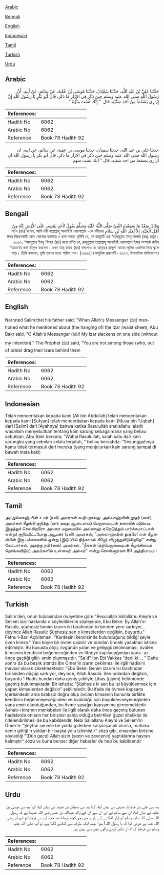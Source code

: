 [Arabic](#arabic)

[Bengali](#bengali)

[English](#english)

[Indonesian](#indonesian)

[Tamil](#tamil)

[Turkish](#turkish)

[Urdu](#urdu)

## Arabic


<div dir="rtl" lang="ar" style={{fontSize:'larger',backgroundColor:'#f8f9fa',padding:20}}>
حَدَّثَنَا عَلِيُّ بْنُ عَبْدِ اللَّهِ، حَدَّثَنَا سُفْيَانُ، حَدَّثَنَا مُوسَى بْنُ عُقْبَةَ، عَنْ سَالِمٍ، عَنْ أَبِيهِ، أَنَّ رَسُولَ اللَّهِ صلى الله عليه وسلم حِينَ ذَكَرَ فِي الإِزَارِ مَا ذَكَرَ، قَالَ أَبُو بَكْرٍ يَا رَسُولَ اللَّهِ إِنَّ إِزَارِي يَسْقُطُ مِنْ أَحَدِ شِقَّيْهِ‏.‏ قَالَ ‏ "‏ إِنَّكَ لَسْتَ مِنْهُمْ ‏"‏‏.‏
</div>
<div style={{backgroundColor:'#f8f9fa',padding:20, marginBottom: 10}}><table> <thead> <tr> <th>References:</th> <th></th> </tr> </thead> <tbody><tr><td>Hadith No</td><td>6062</td></tr><tr><td>Arabic No</td><td>6062</td></tr><tr><td>Reference</td><td>Book 78 Hadith 92</td></tr></tbody></table></div>


<div dir="rtl" lang="ar" style={{fontSize:'larger',backgroundColor:'#f8f9fa',padding:20}}>
حدثنا علي بن عبد الله، حدثنا سفيان، حدثنا موسى بن عقبة، عن سالم، عن ابيه، ان رسول الله صلى الله عليه وسلم حين ذكر في الازار ما ذكر، قال ابو بكر يا رسول الله ان ازاري يسقط من احد شقيه. قال " انك لست منهم
</div>
<div style={{backgroundColor:'#f8f9fa',padding:20, marginBottom: 10}}><table> <thead> <tr> <th>References:</th> <th></th> </tr> </thead> <tbody><tr><td>Hadith No</td><td>6062</td></tr><tr><td>Arabic No</td><td>6062</td></tr><tr><td>Reference</td><td>Book 78 Hadith 92</td></tr></tbody></table></div>

## Bengali


<div dir="rtl" lang="bn" style={{fontSize:'larger',backgroundColor:'#f8f9fa',padding:20}}>
وَقَالَ سَعْدٌ مَا سَمِعْتُ النَّبِيَّ صَلَّى اللَّهُ عَلَيْهِ وَسَلَّمَ يَقُولُ لأَحَدٍ يَمْشِي عَلَى الأَرْضِ إِنَّهُ مِنْ أَهْلِ الْجَنَّةِ، إِلاَّ لِعَبْدِ اللَّهِ بْنِ سَلاَمٍ সা’দ (রাঃ) বলেন, আমি নবী সাল্লাল্লাহু আলাইহি ওয়াসাল্লাম -কে যমীনের উপর বিচরণকারী কোন লোকের ব্যাপারে এ কথা বলতে শুনিনি যে, সে জান্নাতী এক ‘আবদুল্লাহ ইবনু সালাম (রাঃ) ছাড়া। ৬০৬২. ‘আবদুল্লাহ ইবনু ‘উমার (রাঃ) হতে বর্ণিত যে, রাসূলুল্লাহ সাল্লাল্লাহু আলাইহি ওয়াসাল্লাম ইযার সম্পর্কে কঠিন ‘আযাবের কথা উল্লেখ করলেন। তখন আবূ বাকর (রাঃ) বললেনঃ হে আল্লাহর রাসূল! আমার লুঙ্গিও একদিক দিয়ে ঝুলে পড়ে। তিনি বললেন, তুমি তাদের মধ্যে শামিল নও। [৩৬৬৫] (আধুনিক প্রকাশনী- ৫৬২৭, ইসলামিক ফাউন্ডেশন)
</div>
<div style={{backgroundColor:'#f8f9fa',padding:20, marginBottom: 10}}><table> <thead> <tr> <th>References:</th> <th></th> </tr> </thead> <tbody><tr><td>Hadith No</td><td>6062</td></tr><tr><td>Arabic No</td><td>6062</td></tr><tr><td>Reference</td><td>Book 78 Hadith 92</td></tr></tbody></table></div>

## English


<div dir="ltr" lang="en" style={{fontSize:'larger',backgroundColor:'#f8f9fa',padding:20}}>
Narrated Salim:that his father said; "When Allah's Messenger (ﷺ) mentioned what he mentioned about (the hanging of) the Izar (waist sheet), Abu Bakr said, "O Allah's Messenger (ﷺ)! My Izar slackens on one side (without my intention)." The Prophet (ﷺ) said, "You are not among those (who, out of pride) drag their Izars behind them
</div>
<div style={{backgroundColor:'#f8f9fa',padding:20, marginBottom: 10}}><table> <thead> <tr> <th>References:</th> <th></th> </tr> </thead> <tbody><tr><td>Hadith No</td><td>6062</td></tr><tr><td>Arabic No</td><td>6062</td></tr><tr><td>Reference</td><td>Book 78 Hadith 92</td></tr></tbody></table></div>

## Indonesian


<div dir="ltr" lang="id" style={{fontSize:'larger',backgroundColor:'#f8f9fa',padding:20}}>
Telah menceritakan kepada kami [Ali bin Abdullah] telah menceritakan kepada kami [Sufyan] telah menceritakan kepada kami [Musa bin 'Uqbah] dari [Salim] dari [Ayahnya] bahwa ketika Rasulullah shallallahu 'alaihi wasallam menyebutkan tentang kain sarung sebagaimana yang beliau sebutkan, Abu Bakr berkata; "Wahai Rasulullah, salah satu dari kain sarungku yang sebelah selalu terjatuh, " beliau bersabda: "Sesungguhnya kamu tidak termasuk dari mereka (yang menjulurkan kain sarung sampai di bawah mata kaki)
</div>
<div style={{backgroundColor:'#f8f9fa',padding:20, marginBottom: 10}}><table> <thead> <tr> <th>References:</th> <th></th> </tr> </thead> <tbody><tr><td>Hadith No</td><td>6062</td></tr><tr><td>Arabic No</td><td>6062</td></tr><tr><td>Reference</td><td>Book 78 Hadith 92</td></tr></tbody></table></div>

## Tamil


<div dir="ltr" lang="ta" style={{fontSize:'larger',backgroundColor:'#f8f9fa',padding:20}}>
அப்துல்லாஹ் பின் உமர் (ரலி) அவர்கள் கூறியதாவது: அல்லாஹ்வின் தூதர் (ஸல்) அவர்கள் கீழங்கி குறித்து (யார் தமது ஆடையைப் பெருமையுடன் தரையில் படும்படி இழுத்துச் செல்கிறாரோ அவரை மறுமையில் அல்லாஹ் ஏறெடுத்தும் பார்க்கமாட்டான் என்று) குறிப்பிட்டபோது அபூபக்ர் (ரலி) அவர்கள், “அல்லாஹ்வின் தூதரே! என் கீழங்கியின் இரு பக்கங்களில் ஒன்று (இடுப்பில் நிற்காமல் கீழே) விழுந்துவிடுகிறதே!” என்று கேட்டார்கள். அதற்கு நபி (ஸல்) அவர்கள், “நீங்கள் (தற்பெருமையுடன் கீழங்கியைத் தொங்கவிடும்) அவர்களில் உள்ளவர் அல்லர்” என்று சொன்னார்கள்.80 அத்தியாயம் :
</div>
<div style={{backgroundColor:'#f8f9fa',padding:20, marginBottom: 10}}><table> <thead> <tr> <th>References:</th> <th></th> </tr> </thead> <tbody><tr><td>Hadith No</td><td>6062</td></tr><tr><td>Arabic No</td><td>6062</td></tr><tr><td>Reference</td><td>Book 78 Hadith 92</td></tr></tbody></table></div>

## Turkish


<div dir="ltr" lang="tr" style={{fontSize:'larger',backgroundColor:'#f8f9fa',padding:20}}>
Salim'den, onun babasından rivayetine göre "Resulullah Sallallahu Aleyhi ve Sellem izar hakkında o söylediklerini söyleyince, Ebu Bekir: Ey Allah'ın Rasulü, şüphesiz benim izarım iki tarafından birisinden yere sarkıyor, deyince Allah Rasulü: Şüphesiz sen o kimselerden değilsin, buyurdu." Fethu'l-Bari Açıklaması: "Kardeşini kendisinde bulunduğunu bildiği şeyle öven kimse." Yani böyle bir övme caizdir ve bundan önceki yasaktan istisna edilmiştir. Bu hususta ölçü, övgünün yalan ve gelişigüzelolmaması, övülen kimsenin kendisini beğeneceğinden ve fitneye kapılacağından yana -az önce geçtiği gibi- emin olunmasıdır. "Sa'd" İbn Ebi Vakkas "dedi ki. .. " Daha sonra da bu başlık altında İbn Ömer'in izarın çekilmesi ile ilgili hadisini mevsul olarak zikretmektedir: "Ebu Bekir: Benim izarım iki tarafından birisinden düşüp sarkıyor, deyince, Allah Rasulü: Sen onlardan değilsin, buyurdu." Hadis bundan daha geniş şekliyle Libas (giyim) bölümünde geçmiş bulunmaktadır. Bir lafızda: "Şüphesiz ki sen bu işi büyüklenmek için yapan kimselerden değilsin" şeklindedir. Bu ifade de övmek kapsamı içerisindedir ama katıksız doğru olup övülen kimsenin bununla birlikte kendisini beğenmeyeceğinden ve övüldüğü için büyüklenmeyeceğinden yana emin olunduğundan, bu övme yasağın kapsamına girmemektedir. Ashab-ı kiramın menkıbeleri ile ilgili olarak daha önce geçmiş bulunan hadislerde onların her birisinin sahip olduğu belirtilen güzel nitelikler ile nitelendirilmesi de bu kabildendir. Nebi Sallallahu Aleyhi ve Sellem'in Ömer'e: "Şeytan seninle bir yolda giderken karşılaşacak olursa, mutlaka senin gittiği n yoldan bir başka yolu izlemiştir" sözü gibi, ensardan birisine söylediği "(Dün gece) Allah sizin (senin ve zevcenin) yaptıklarına hayran kalmıştır" sözü ve buna benzer diğer haberler de hep bu kabildendir
</div>
<div style={{backgroundColor:'#f8f9fa',padding:20, marginBottom: 10}}><table> <thead> <tr> <th>References:</th> <th></th> </tr> </thead> <tbody><tr><td>Hadith No</td><td>6062</td></tr><tr><td>Arabic No</td><td>6062</td></tr><tr><td>Reference</td><td>Book 78 Hadith 92</td></tr></tbody></table></div>

## Urdu


<div dir="rtl" lang="ur" style={{fontSize:'larger',backgroundColor:'#f8f9fa',padding:20}}>
ہم سے علی بن عبداللہ مدینی نے بیان کیا، کہا ہم سے سفیان بن عیینہ نے بیان کیا، کہا ہم سے موسیٰ بن عقبہ نے بیان کیا، ان سے سالم نے اور ان سے ان کے والد عبداللہ بن عمر رضی اللہ عنہما نے کہ رسول اللہ صلی اللہ علیہ وسلم کو ازار لٹکانے کے بارے میں جو کچھ فرمانا تھا جب آپ نے فرمایا تو ابوبکر رضی اللہ عنہ نے عرض کیا کہ یا رسول اللہ! میرا تہمد ایک طرف سے لٹکنے لگتا ہے، تو آپ صلی اللہ علیہ وسلم نے فرمایا کہ تم ان تکبر کرنے والوں میں سے نہیں ہو۔
</div>
<div style={{backgroundColor:'#f8f9fa',padding:20, marginBottom: 10}}><table> <thead> <tr> <th>References:</th> <th></th> </tr> </thead> <tbody><tr><td>Hadith No</td><td>6062</td></tr><tr><td>Arabic No</td><td>6062</td></tr><tr><td>Reference</td><td>Book 78 Hadith 92</td></tr></tbody></table></div>